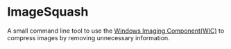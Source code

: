 # ImageSquash

A small command line tool to use the [Windows Imaging Component(WIC)](https://msdn.microsoft.com/en-us/library/windows/desktop/ee719654(v=vs.85).aspx) to compress images by removing unnecessary information.
